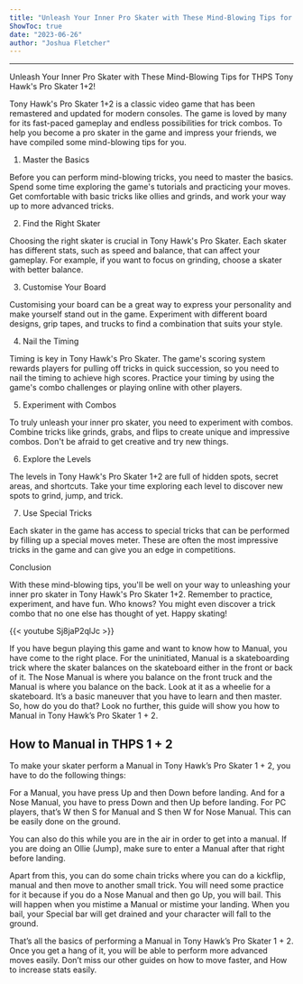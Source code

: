 ```yaml
---
title: "Unleash Your Inner Pro Skater with These Mind-Blowing Tips for THPS Tony Hawk's Pro Skater 1+2!"
ShowToc: true 
date: "2023-06-26"
author: "Joshua Fletcher"
---
```

*****
Unleash Your Inner Pro Skater with These Mind-Blowing Tips for THPS Tony Hawk's Pro Skater 1+2!

Tony Hawk's Pro Skater 1+2 is a classic video game that has been remastered and updated for modern consoles. The game is loved by many for its fast-paced gameplay and endless possibilities for trick combos. To help you become a pro skater in the game and impress your friends, we have compiled some mind-blowing tips for you.

1. Master the Basics

Before you can perform mind-blowing tricks, you need to master the basics. Spend some time exploring the game's tutorials and practicing your moves. Get comfortable with basic tricks like ollies and grinds, and work your way up to more advanced tricks.

2. Find the Right Skater

Choosing the right skater is crucial in Tony Hawk's Pro Skater. Each skater has different stats, such as speed and balance, that can affect your gameplay. For example, if you want to focus on grinding, choose a skater with better balance.

3. Customise Your Board

Customising your board can be a great way to express your personality and make yourself stand out in the game. Experiment with different board designs, grip tapes, and trucks to find a combination that suits your style.

4. Nail the Timing

Timing is key in Tony Hawk's Pro Skater. The game's scoring system rewards players for pulling off tricks in quick succession, so you need to nail the timing to achieve high scores. Practice your timing by using the game's combo challenges or playing online with other players.

5. Experiment with Combos

To truly unleash your inner pro skater, you need to experiment with combos. Combine tricks like grinds, grabs, and flips to create unique and impressive combos. Don't be afraid to get creative and try new things.

6. Explore the Levels

The levels in Tony Hawk's Pro Skater 1+2 are full of hidden spots, secret areas, and shortcuts. Take your time exploring each level to discover new spots to grind, jump, and trick.

7. Use Special Tricks

Each skater in the game has access to special tricks that can be performed by filling up a special moves meter. These are often the most impressive tricks in the game and can give you an edge in competitions.

Conclusion

With these mind-blowing tips, you'll be well on your way to unleashing your inner pro skater in Tony Hawk's Pro Skater 1+2. Remember to practice, experiment, and have fun. Who knows? You might even discover a trick combo that no one else has thought of yet. Happy skating!

{{< youtube Sj8jaP2qlJc >}} 



If you have begun playing this game and want to know how to Manual, you have come to the right place. For the uninitiated, Manual is a skateboarding trick where the skater balances on the skateboard either in the front or back of it. The Nose Manual is where you balance on the front truck and the Manual is where you balance on the back. Look at it as a wheelie for a skateboard. It’s a basic maneuver that you have to learn and then master. So, how do you do that? Look no further, this guide will show you how to Manual in Tony Hawk’s Pro Skater 1 + 2.
 
## How to Manual in THPS 1 + 2
 

 
To make your skater perform a Manual in Tony Hawk’s Pro Skater 1 + 2, you have to do the following things:
 
For a Manual, you have press Up and then Down before landing. And for a Nose Manual, you have to press Down and then Up before landing. For PC players, that’s W then S for Manual and S then W for Nose Manual. This can be easily done on the ground.
 
You can also do this while you are in the air in order to get into a manual. If you are doing an Ollie (Jump), make sure to enter a Manual after that right before landing.
 
Apart from this, you can do some chain tricks where you can do a kickflip, manual and then move to another small trick. You will need some practice for it because if you do a Nose Manual and then go Up, you will bail. This will happen when you mistime a Manual or mistime your landing. When you bail, your Special bar will get drained and your character will fall to the ground.
 
That’s all the basics of performing a Manual in Tony Hawk’s Pro Skater 1 + 2. Once you get a hang of it, you will be able to perform more advanced moves easily. Don’t miss our other guides on how to move faster, and How to increase stats easily.




